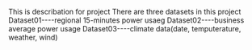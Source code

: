 This is describation for project
There are three datasets in this project
Dataset01----regional 15-minutes power usaeg
Dataset02----business average power usage
Dataset03----climate data(date, temputerature, weather, wind)
